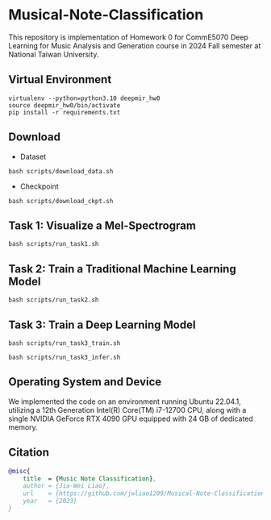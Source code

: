 # Musical-Note-Classification

This repository is implementation of Homework 0 for CommE5070 Deep Learning for Music Analysis and Generation course in 2024 Fall semester at National Taiwan University.



## Virtual Environment
```
virtualenv --python=python3.10 deepmir_hw0
source deepmir_hw0/bin/activate
pip install -r requirements.txt
```

## Download
- Dataset
```
bash scripts/download_data.sh
```
- Checkpoint
```
bash scripts/download_ckpt.sh
```


## Task 1: Visualize a Mel-Spectrogram
```
bash scripts/run_task1.sh
```

## Task 2: Train a Traditional Machine Learning Model
```
bash scripts/run_task2.sh
```

## Task 3: Train a Deep Learning Model
```
bash scripts/run_task3_train.sh
```
```
bash scripts/run_task3_infer.sh
```

## Operating System and Device
We implemented the code on an environment running Ubuntu 22.04.1, utilizing a 12th Generation Intel(R) Core(TM) i7-12700 CPU, along with a single NVIDIA GeForce RTX 4090 GPU equipped with 24 GB of dedicated memory.


## Citation
```bibtex
@misc{
    title  = {Music Note Classification},
    author = {Jia-Wei Liao},
    url    = {https://github.com/jwliao1209/Musical-Note-Classification},
    year   = {2023}
}
```

